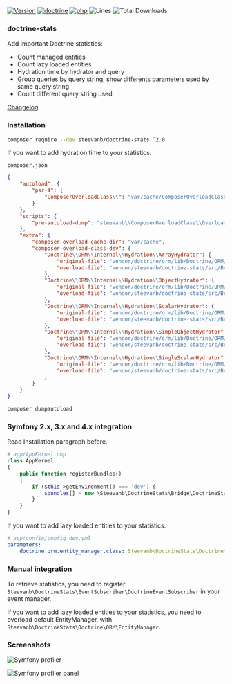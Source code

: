 [![Version](https://img.shields.io/badge/version-2.0.0-4B9081.svg)](https://github.com/steevanb/doctrine-stats/tree/2.0.0)
[![doctrine](https://img.shields.io/badge/doctrine/orm-^2.4.8-blue.svg)](http://www.doctrine-project.org)
[![php](https://img.shields.io/badge/php-^5.4.6%20||%20^7.0||%20^8.0-blue.svg)](http://www.php.net)
![Lines](https://img.shields.io/badge/code%20lines-2,909-blue.svg)
![Total Downloads](https://poser.pugx.org/steevanb/doctrine-stats/downloads)

### doctrine-stats

Add important Doctrine statistics:
* Count managed entities
* Count lazy loaded entities
* Hydration time by hydrator and query
* Group queries by query string, show differents parameters used by same query string
* Count different query string used

[Changelog](changelog.md)

### Installation

```bash
composer require --dev steevanb/doctrine-stats ^2.0
```

If you want to add hydration time to your statistics:

`composer.json`
```json
{
    "autoload": {
        "psr-4": {
            "ComposerOverloadClass\\": "var/cache/ComposerOverloadClass"
        }
    },
    "scripts": {
        "pre-autoload-dump": "steevanb\\ComposerOverloadClass\\OverloadClass::overload"
    },
    "extra": {
        "composer-overload-cache-dir": "var/cache",
        "composer-overload-class-dev": {
            "Doctrine\\ORM\\Internal\\Hydration\\ArrayHydrator": {
                "original-file": "vendor/doctrine/orm/lib/Doctrine/ORM/Internal/Hydration/ArrayHydrator.php",
                "overload-file": "vendor/steevanb/doctrine-stats/src/Bridge/ComposerOverloadClass/Doctrine/ORM/Internal/ArrayHydrator.php"
            },
            "Doctrine\\ORM\\Internal\\Hydration\\ObjectHydrator": {
                "original-file": "vendor/doctrine/orm/lib/Doctrine/ORM/Internal/Hydration/ObjectHydrator.php",
                "overload-file": "vendor/steevanb/doctrine-stats/src/Bridge/ComposerOverloadClass/Doctrine/ORM/Internal/ObjectHydrator.php"
            },
            "Doctrine\\ORM\\Internal\\Hydration\\ScalarHydrator": {
                "original-file": "vendor/doctrine/orm/lib/Doctrine/ORM/Internal/Hydration/ScalarHydrator.php",
                "overload-file": "vendor/steevanb/doctrine-stats/src/Bridge/ComposerOverloadClass/Doctrine/ORM/Internal/ScalarHydrator.php"
            },
            "Doctrine\\ORM\\Internal\\Hydration\\SimpleObjectHydrator": {
                "original-file": "vendor/doctrine/orm/lib/Doctrine/ORM/Internal/Hydration/SimpleObjectHydrator.php",
                "overload-file": "vendor/steevanb/doctrine-stats/src/Bridge/ComposerOverloadClass/Doctrine/ORM/Internal/SimpleObjectHydrator.php"
            },
            "Doctrine\\ORM\\Internal\\Hydration\\SingleScalarHydrator": {
                "original-file": "vendor/doctrine/orm/lib/Doctrine/ORM/Internal/Hydration/SingleScalarHydrator.php",
                "overload-file": "vendor/steevanb/doctrine-stats/src/Bridge/ComposerOverloadClass/Doctrine/ORM/Internal/SingleScalarHydrator.php"
            }
        }
    }
}
```
```bash
composer dumpautoload
```

### Symfony 2.x, 3.x and 4.x integration

Read Installation paragraph before.

```php
# app/AppKernel.php
class AppKernel
{
    public function registerBundles()
    {
        if ($this->getEnvironment() === 'dev') {
            $bundles[] = new \Steevanb\DoctrineStats\Bridge\DoctrineStatsBundle\DoctrineStatsBundle();
        }
    }
}
```

If you want to add lazy loaded entities to your statistics:

```yml
# app/config/config_dev.yml
parameters:
    doctrine.orm.entity_manager.class: Steevanb\DoctrineStats\Doctrine\ORM\EntityManager
```

### Manual integration

To retrieve statistics, you need to register `Steevanb\DoctrineStats\EventSubscriber\DoctrineEventSubscriber` in your event manager.

If you want to add lazy loaded entities to your statistics, you need to overload default EntityManager, with `Steevanb\DoctrineStats\Doctrine\ORM\EntityManager`.

### Screenshots

![Symfony profiler](symfony_profiler.jpg)

![Symfony profiler panel](symfony_profiler_panel.jpg)
